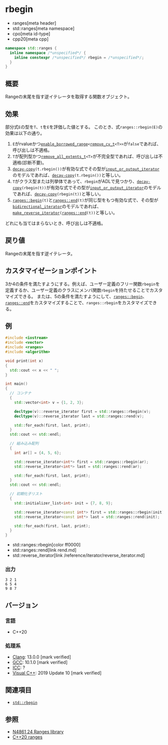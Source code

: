 # rbegin
* ranges[meta header]
* std::ranges[meta namespace]
* cpo[meta id-type]
* cpp20[meta cpp]

```cpp
namespace std::ranges {
  inline namespace /*unspecified*/ {
    inline constexpr /*unspecified*/ rbegin = /*unspecified*/;
  }
}
```

## 概要
Rangeの末尾を指す逆イテレータを取得する関数オブジェクト。

## 効果

部分式`E`の型を`T`、`t`を`E`を評価した値とする。
このとき、式`ranges::rbegin(E)`の効果は以下の通り。

1. `E`がrvalueかつ[`enable_borrowed_range`](enable_borrowed_range.md)`<`[`remove_cv_t`](/reference/type_traits/remove_cv.md)`<T>>`が`false`であれば、呼び出しは不適格。
2. `T`が配列型かつ[`remove_all_extents_t`](/reference/type_traits/remove_all_extents.md)`<T>`が不完全型であれば、呼び出しは不適格(診断不要)。
3. [`decay-copy`](/reference/exposition-only/decay-copy.md)`(t.rbegin())`が有効な式でその型が[`input_or_output_iterator`](/reference/iterator/input_or_output_iterator.md)のモデルであれば、[`decay-copy`](/reference/exposition-only/decay-copy.md)`(t.rbegin())`と等しい。
4. `T`がクラス型または列挙体であって、`rbegin`がADLで見つかり、[`decay-copy`](/reference/exposition-only/decay-copy.md)`(rbegin(t))`が有効な式でその型が[`input_or_output_iterator`](/reference/iterator/input_or_output_iterator.md)のモデルであれば、[`decay-copy`](/reference/exposition-only/decay-copy.md)`(rbegin(t))`と等しい。
5. [`ranges::begin`](begin.md)`(t)`と[`ranges::end`](end.md)`(t)`が同じ型をもつ有効な式で、その型が[`bidirectional_iterator`](/reference/iterator/bidirectional_iterator.md)のモデルであれば、[`make_reverse_iterator`](/reference/iterator/make_reverse_iterator.md)`(`[`ranges::end`](end.md)`(t))`と等しい。

どれにも当てはまらないとき、呼び出しは不適格。

## 戻り値
Rangeの末尾を指す逆イテレータ。

## カスタマイゼーションポイント
3か4の条件を満たすようにする。例えば、ユーザー定義のフリー関数`rbegin`を定義するか、ユーザー定義のクラスにメンバ関数`rbegin`を持たせることでカスタマイズできる。
または、5の条件を満たすようにして、[`ranges::begin`](begin.md)、[`ranges::end`](end.md)をカスタマイズすることで、`ranges::rbegin`をカスタマイズできる。

## 例
```cpp example
#include <iostream>
#include <vector>
#include <ranges>
#include <algorithm>

void print(int x)
{
  std::cout << x << " ";
}

int main()
{
  // コンテナ
  {
    std::vector<int> v = {1, 2, 3};

    decltype(v)::reverse_iterator first = std::ranges::rbegin(v);
    decltype(v)::reverse_iterator last = std::ranges::rend(v);

    std::for_each(first, last, print);
  }
  std::cout << std::endl;

  // 組み込み配列
  {
    int ar[] = {4, 5, 6};

    std::reverse_iterator<int*> first = std::ranges::rbegin(ar);
    std::reverse_iterator<int*> last = std::ranges::rend(ar);

    std::for_each(first, last, print);
  }
  std::cout << std::endl;

  // 初期化子リスト
  {
    std::initializer_list<int> init = {7, 8, 9};

    std::reverse_iterator<const int*> first = std::ranges::rbegin(init);
    std::reverse_iterator<const int*> last = std::ranges::rend(init);

    std::for_each(first, last, print);
  }
}
```
* std::ranges::rbegin[color ff0000]
* std::ranges::rend[link rend.md]
* std::reverse_iterator[link /reference/iterator/reverse_iterator.md]

### 出力
```
3 2 1 
6 5 4 
9 8 7 
```

## バージョン
### 言語
- C++20

### 処理系
- [Clang](/implementation.md#clang): 13.0.0 [mark verified]
- [GCC](/implementation.md#gcc): 10.1.0 [mark verified]
- [ICC](/implementation.md#icc): ?
- [Visual C++](/implementation.md#visual_cpp): 2019 Update 10 [mark verified]

## 関連項目
- [`std::rbegin`](/reference/iterator/rbegin.md)

## 参照
- [N4861 24 Ranges library](https://timsong-cpp.github.io/cppwp/n4861/ranges)
- [C++20 ranges](https://techbookfest.org/product/5134506308665344)
